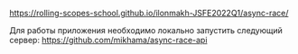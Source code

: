 https://rolling-scopes-school.github.io/ilonmakh-JSFE2022Q1/async-race/

Для работы приложения необходимо локально запустить следующий сервер: https://github.com/mikhama/async-race-api
